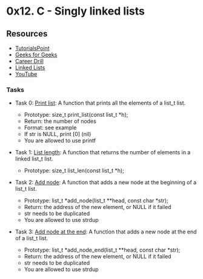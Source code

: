 # 0x12. C - Singly linked lists
## Resources
+ [TutorialsPoint](https://www.tutorialspoint.com/data_structures_algorithms/data_structures_basics.htm)
+ [Geeks for Geeks](https://www.geeksforgeeks.org/data-structures/)
+ [Career Drill](https://www.careerdrill.com/blog/coding-interview/choosing-the-right-data-structure-to-solve-problems/)
+ [Linked Lists](https://www.youtube.com/watch?v=udapt4FGY20&t=130s)
+ [YouTube](https://www.youtube.com/results?search_query=linked+lists)

### Tasks
+ Task 0: [Print list](https://github.com/Hiluhree/alx-low_level_programming/blob/master/0x12-singly_linked_lists/0-print_list.c): A function that prints all the elements of a list_t list.

	+ Prototype: size_t print_list(const list_t \*h);
	+ Return: the number of nodes
	+ Format: see example
	+ If str is NULL, print [0] (nil)
	+ You are allowed to use printf
+ Task 1: [List length](https://github.com/Hiluhree/alx-low_level_programming/blob/master/0x12-singly_linked_lists/1-list_len.c): A function that returns the number of elements in a linked list_t list.

	+ Prototype: size_t list_len(const list_t \*h);
+ Task 2: [Add node](https://github.com/Hiluhree/alx-low_level_programming/blob/master/0x12-singly_linked_lists/2-add_node.c): A function that adds a new node at the beginning of a list_t list.

	+ Prototype: list_t \*add_node(list_t \*\*head, const char \*str);
	+ Return: the address of the new element, or NULL if it failed
	+ str needs to be duplicated
	+ You are allowed to use strdup
+ Task 3: [Add node at the end](): A function that adds a new node at the end of a list_t list.

	+ Prototype: list_t \*add_node_end(list_t \*\*head, const char \*str);
	+ Return: the address of the new element, or NULL if it failed
	+ str needs to be duplicated
	+ You are allowed to use strdup

